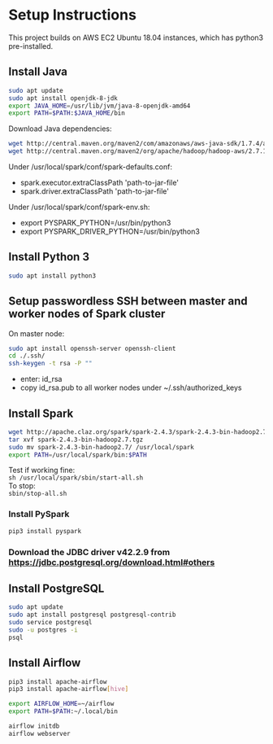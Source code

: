 # Setup Instructions
This project builds on AWS EC2 Ubuntu 18.04 instances, which has python3 pre-installed. 

## Install Java
```bash
sudo apt update
sudo apt install openjdk-8-jdk
export JAVA_HOME=/usr/lib/jvm/java-8-openjdk-amd64
export PATH=$PATH:$JAVA_HOME/bin
```
Download Java dependencies:
```bash
wget http://central.maven.org/maven2/com/amazonaws/aws-java-sdk/1.7.4/aws-java-sdk-1.7.4.jar
wget http://central.maven.org/maven2/org/apache/hadoop/hadoop-aws/2.7.1/hadoop-aws-2.7.1.jar
```
Under /usr/local/spark/conf/spark-defaults.conf:
- spark.executor.extraClassPath 'path-to-jar-file'
- spark.driver.extraClassPath 'path-to-jar-file'

Under /usr/local/spark/conf/spark-env.sh:
- export PYSPARK_PYTHON=/usr/bin/python3
- export PYSPARK_DRIVER_PYTHON=/usr/bin/python3


## Install Python 3
```bash
sudo apt install python3
```

## Setup passwordless SSH between master and worker nodes of Spark cluster
On master node:
```bash
sudo apt install openssh-server openssh-client
cd ./.ssh/
ssh-keygen -t rsa -P ""
```
- enter: id_rsa
- copy id_rsa.pub to all worker nodes under ~/.ssh/authorized_keys

## Install Spark
```bash
wget http://apache.claz.org/spark/spark-2.4.3/spark-2.4.3-bin-hadoop2.7.tgz
tar xvf spark-2.4.3-bin-hadoop2.7.tgz
sudo mv spark-2.4.3-bin-hadoop2.7/ /usr/local/spark
export PATH=/usr/local/spark/bin:$PATH
```
Test if working fine:       
```sh /usr/local/spark/sbin/start-all.sh```     
To stop:        
```sbin/stop-all.sh```

### Install PySpark
```bash
pip3 install pyspark
```

### Download the JDBC driver v42.2.9 from https://jdbc.postgresql.org/download.html#others

## Install PostgreSQL
```bash
sudo apt update
sudo apt install postgresql postgresql-contrib
sudo service postgresql
sudo -u postgres -i
psql
```

## Install Airflow
```bash
pip3 install apache-airflow
pip3 install apache-airflow[hive]

export AIRFLOW_HOME=~/airflow
export PATH=$PATH:~/.local/bin

airflow initdb
airflow webserver
```



